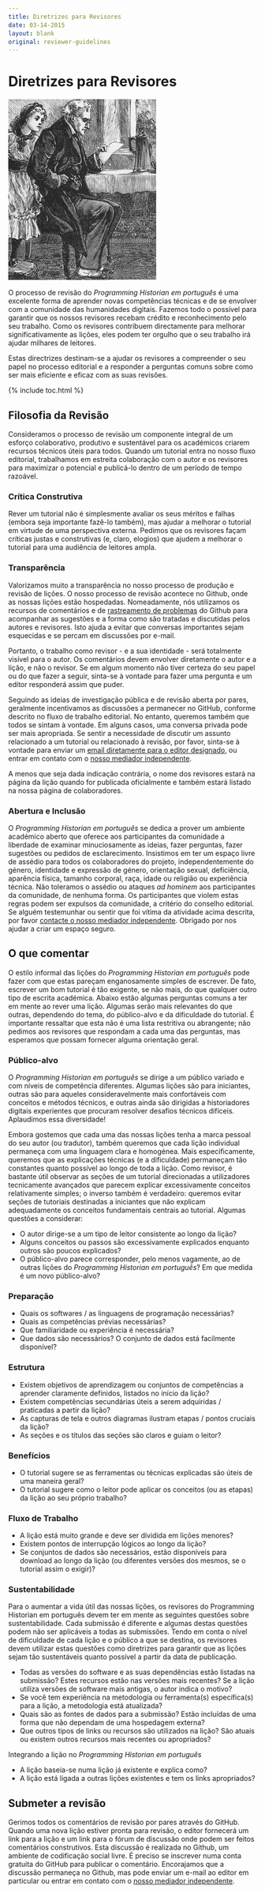 ```yaml
---
title: Diretrizes para Revisores
date: 03-14-2015
layout: blank
original: reviewer-guidelines
---
```


# Diretrizes para Revisores

<img src="/images/reviewer-sm.png" class="garnish rounded float-left" alt="{{ site.data.snippets.reviewer-image-alt[page.lang] }}"/>

O processo de revisão do _Programming Historian em português_ é uma excelente forma de aprender novas competências técnicas e de se envolver com a comunidade das humanidades digitais. Fazemos todo o possível para garantir que os nossos revisores recebam crédito e reconhecimento pelo seu trabalho. Como os revisores contribuem directamente para melhorar significativamente as lições, eles podem ter orgulho que o seu trabalho irá ajudar milhares de leitores.

Estas directrizes destinam-se a ajudar os revisores a compreender o seu papel no processo editorial e a responder a perguntas comuns sobre como ser mais eficiente e eficaz com as suas revisões.

{% include toc.html %}

## Filosofia da Revisão
Consideramos o processo de revisão um componente integral de um esforço colaborativo, produtivo e sustentável para os académicos criarem recursos técnicos úteis para todos. Quando um tutorial entra no nosso fluxo editorial, trabalhamos em estreita colaboração com o autor e os revisores para maximizar o potencial e publicá-lo dentro de um período de tempo razoável.

### Crítica Construtiva
Rever um tutorial não é simplesmente avaliar os seus méritos e falhas (embora seja importante fazê-lo também), mas ajudar a melhorar o tutorial em virtude de uma perspectiva externa. Pedimos que os revisores façam críticas justas e construtivas (e, claro, elogios) que ajudem a melhorar o tutorial para uma audiência de leitores ampla.

### Transparência
Valorizamos muito a transparência no nosso processo de produção e revisão de lições. O nosso processo de revisão acontece no Github, onde as nossas lições estão hospedadas. Nomeadamente, nós utilizamos os recursos de comentários e de [rastreamento de problemas](https://en.wikipedia.org/wiki/Issue_tracking_system) do Github para acompanhar as sugestões e a forma como são tratadas e discutidas pelos autores e revisores. Isto ajuda a evitar que conversas importantes sejam esquecidas e se percam em discussões por e-mail.

Portanto, o trabalho como revisor - e a sua identidade - será totalmente visível para o autor. Os comentários devem envolver diretamente o autor e a lição, e não o revisor. Se em algum momento não tiver certeza do seu papel ou do que fazer a seguir, sinta-se à vontade para fazer uma pergunta e um editor responderá assim que puder.

Seguindo as ideias de investigação pública e de revisão aberta por pares, geralmente incentivamos as discussões a permanecer no GitHub, conforme descrito no fluxo de trabalho editorial. No entanto, queremos também que todos se sintam à vontade. Em alguns casos, uma conversa privada pode ser mais apropriada. Se sentir a necessidade de discutir um assunto relacionado a um tutorial ou relacionado à revisão, por favor, sinta-se à vontade para enviar um [email diretamente para o editor designado](/pt/equipe#programming-historian-em-português), ou entrar em contato com o [nosso mediador independente](/pt/equipe#programming-historian-em-português).

A menos que seja dada indicação contrária, o nome dos revisores estará na página da lição quando for publicada oficialmente e também estará listado na nossa página de colaboradores.

### Abertura e Inclusão
O _Programming Historian em português_ se dedica a prover um ambiente académico aberto que oferece aos participantes da comunidade a liberdade de examinar minuciosamente as ideias, fazer perguntas, fazer sugestões ou pedidos de esclarecimento. Insistimos em ter um espaço livre de assédio para todos os colaboradores do projeto, independentemente do género, identidade e expressão de género, orientação sexual, deficiência, aparência física, tamanho corporal, raça, idade ou religião ou experiência técnica. Não toleramos o assédio ou ataques _ad hominem_ aos participantes da comunidade, de nenhuma forma. Os participantes que violem estas regras podem ser expulsos da comunidade, a critério do conselho editorial. Se alguém testemunhar ou sentir que foi vítima da atividade acima descrita, por favor [contacte o nosso mediador independente](/pt/equipe#programming-historian-em-português). Obrigado por nos ajudar a criar um espaço seguro.

## O que comentar
O estilo informal das lições do _Programming Historian em português_ pode fazer com que estas pareçam enganosamente simples de escrever. De fato, escrever um bom tutorial é tão exigente, se não mais, do que qualquer outro tipo de escrita académica. Abaixo estão algumas perguntas comuns a ter em mente ao rever uma lição. Algumas serão mais relevantes do que outras, dependendo do tema, do público-alvo e da dificuldade do tutorial. É importante ressaltar que esta não é uma lista restritiva ou abrangente; não pedimos aos revisores que respondam a cada uma das perguntas, mas esperamos que possam fornecer alguma orientação geral.

### Público-alvo
O _Programming Historian em português_ se dirige a um público variado e com níveis de competência diferentes. Algumas lições são para iniciantes, outras são para aqueles consideravelmente mais confortáveis com conceitos e métodos técnicos, e outras ainda são dirigidas a historiadores digitais experientes que procuram resolver desafios técnicos difíceis. Aplaudimos essa diversidade!

Embora gostemos que cada uma das nossas lições tenha a marca pessoal do seu autor (ou tradutor), também queremos que cada lição individual permaneça com uma linguagem clara e homogénea. Mais especificamente, queremos que as explicações técnicas (e a dificuldade) permaneçam tão constantes quanto possível ao longo de toda a lição. Como revisor, é bastante útil observar as seções de um tutorial direcionadas a utilizadores tecnicamente avançados que parecem explicar excessivamente conceitos relativamente simples; o inverso também é verdadeiro: queremos evitar seções de tutoriais destinadas a iniciantes que não explicam adequadamente os conceitos fundamentais centrais ao tutorial.  Algumas questões a considerar:

- O autor dirige-se a um tipo de leitor consistente ao longo da lição?
- Alguns conceitos ou passos são excessivamente explicados enquanto outros são poucos explicados?
- O público-alvo parece corresponder, pelo menos vagamente, ao de outras lições do _Programming Historian em português_? Em que medida é um novo público-alvo?

### Preparação
- Quais os softwares / as linguagens de programação necessárias?
- Quais as competências prévias necessárias?
- Que familiaridade ou experiência é necessária?
- Que dados são necessários? O conjunto de dados está facilmente disponível?

### Estrutura
- Existem objetivos de aprendizagem ou conjuntos de competências a aprender claramente definidos, listados no início da lição?
- Existem competências secundárias úteis a serem adquiridas / praticadas a partir da lição?
- As capturas de tela e outros diagramas ilustram etapas / pontos cruciais da lição?
- As seções e os títulos das seções são claros e guiam o leitor?

### Benefícios
- O tutorial sugere se as ferramentas ou técnicas explicadas são úteis de uma maneira geral?
- O tutorial sugere como o leitor pode aplicar os conceitos (ou as etapas) da lição ao seu próprio trabalho?

### Fluxo de Trabalho
- A lição está muito grande e deve ser dividida em lições menores?
- Existem pontos de interrupção lógicos ao longo da lição?
- Se conjuntos de dados são necessários, estão disponíveis para download ao longo da lição (ou diferentes versões dos mesmos, se o tutorial assim o exigir)?

### Sustentabilidade
Para o aumentar a vida útil das nossas lições, os revisores do Programming Historian em português devem ter em mente as seguintes questões sobre sustentabilidade. Cada submissão é diferente e algumas destas questões podem não ser aplicáveis a todas as submissões. Tendo em conta o nível de dificuldade de cada lição e o público a que se destina, os revisores devem utilizar estas questões como diretrizes para garantir que as lições sejam tão sustentáveis quanto possível a partir da data de publicação.

- Todas as versões do software e as suas dependências estão listadas na submissão? Estes recursos estão nas versões mais recentes? Se a lição utiliza versões de software mais antigas, o autor indica o motivo?
- Se você tem experiência na metodologia ou ferramenta(s) específica(s) para a lição, a metodologia está atualizada?
- Quais são as fontes de dados para a submissão? Estão incluídas de uma forma que não dependam de uma hospedagem externa?
- Que outros tipos de links ou recursos são utilizados na lição? São atuais ou existem outros recursos mais recentes ou apropriados?

Integrando a lição no _Programming Historian em português_
- A lição baseia-se numa lição já existente e explica como?
- A lição está ligada a outras lições existentes e tem os links apropriados?

## Submeter a revisão
Gerimos todos os comentários de revisão por pares através do GitHub. Quando uma nova lição estiver pronta para revisão, o editor fornecerá um link para a lição e um link para o fórum de discussão onde podem ser feitos comentários construtivos. Esta discussão é realizada no Github, um ambiente de codificação social livre. É preciso se inscrever numa conta gratuita do GitHub para publicar o comentário. Encorajamos que a discussão permaneça no Github, mas pode enviar um e-mail ao editor em particular ou entrar em contato com o [nosso mediador independente](/pt/equipe#programming-historian-em-português).

